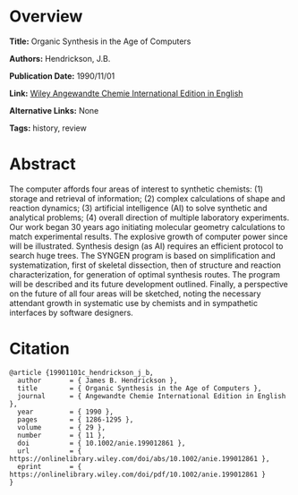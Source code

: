 # Overview
**Title:**
Organic Synthesis in the Age of Computers

**Authors:**
Hendrickson, J.B.

**Publication Date:**
1990/11/01

**Link:**
[Wiley Angewandte Chemie International Edition in English](https://onlinelibrary.wiley.com/doi/10.1002/anie.199012861)

**Alternative Links:**
None

**Tags:**
history, review


# Abstract
The computer affords four areas of interest to synthetic chemists: (1) storage and retrieval of information; (2) complex calculations of shape and reaction dynamics; (3) artificial intelligence (AI) to solve synthetic and analytical problems; (4) overall direction of multiple laboratory experiments.
Our work began 30 years ago initiating molecular geometry calculations to match experimental results.
The explosive growth of computer power since will be illustrated.
Synthesis design (as AI) requires an efficient protocol to search huge trees.
The SYNGEN program is based on simplification and systematization, first of skeletal dissection, then of structure and reaction characterization, for generation of optimal synthesis routes.
The program will be described and its future development outlined.
Finally, a perspective on the future of all four areas will be sketched, noting the necessary attendant growth in systematic use by chemists and in sympathetic interfaces by software designers.


# Citation
```
@article {19901101c_hendrickson_j_b,
  author       = { James B. Hendrickson },
  title        = { Organic Synthesis in the Age of Computers },
  journal      = { Angewandte Chemie International Edition in English },
  year         = { 1990 },
  pages        = { 1286-1295 },
  volume       = { 29 },
  number       = { 11 },
  doi          = { 10.1002/anie.199012861 },
  url          = { https://onlinelibrary.wiley.com/doi/abs/10.1002/anie.199012861 },
  eprint       = { https://onlinelibrary.wiley.com/doi/pdf/10.1002/anie.199012861 }
}
```
